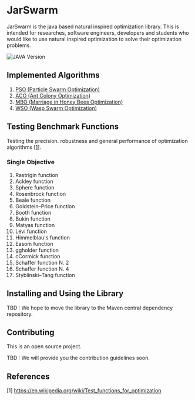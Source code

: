# JarSwarm

JarSwarm is the java based natural inspired optimization library. This is intended for 
researches, software engineers, developers and students who would like to use natural inspired optimization
to solve their optimization problems. 

![JAVA Version][java-image]


## Implemented Algorithms

1. [PSO (Particle Swarm Optimization)](https://github.com/kolithawarnakulasooriya/JarSwarm/blob/mbo/src/main/java/org/usa/soc/pso/ReadMe.md)
2. [ACO (Ant Colony Optimization)](https://github.com/kolithawarnakulasooriya/JarSwarm/blob/mbo/src/main/java/org/usa/soc/aco/ReadMe.md)
3. [MBO (Marriage in Honey Bees Optimization)](https://github.com/kolithawarnakulasooriya/JarSwarm/blob/mbo/src/main/java/org/usa/soc/mbo/ReadMe.md)
4. [WSO (Wasp Swarm Optimization)](https://github.com/kolithawarnakulasooriya/JarSwarm/blob/mbo/src/main/java/org/usa/soc/wso/ReadMe.md)
## Testing Benchmark Functions

Testing the precision. robustness and general performance of optimization algorithms [[1]](#1).

### Single Objective

1. Rastrigin function
2. Ackley function
3. Sphere function	
4. Rosenbrock function	
5. Beale function
6. Goldstein–Price function
7. Booth function
8. Bukin function
9. Matyas function
10. Lévi function
11. Himmelblau's function
12. Easom function
13. ggholder function
14. cCormick function
15. Schaffer function N. 2
16. Schaffer function N. 4
17. Styblinski–Tang function

## Installing and Using the Library

TBD : We hope to move the library to the Maven central dependency repository. 

## Contributing

This is an open source project. 

TBD : We will provide you the contribution guidelines soon.

## References
<a id="1">[1]</a> https://en.wikipedia.org/wiki/Test_functions_for_optimization


[java-image]: https://img.shields.io/badge/dynamic/xml?color=red&label=java&query=1.8&url=https%3A%2F%2Fopenjdk.java.net%2Fprojects%2Fjdk8%2F
